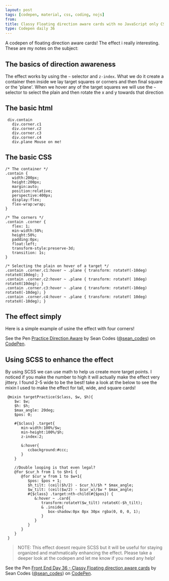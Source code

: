 ```yaml
---
layout: post
tags: [codepen, material, css, coding, nojs]
from:
title: Classy Floating direction aware cards with no JavaScript only CSS
type: Codepen daily 36
---
```


A codepen of floating direction aware cards! The effect i really interesting. These are my notes on the subject:

## The basics of direction awareness
The effect works by using the `~` selector and `z-index`. What we do it create a container then inside we lay target squares or corners and then final square or the 'plane'. When we hover any of the target squares we will use the `~` selector to select the plain and then rotate the x and y towards that direction

## The basic html

     div.contain
       div.corner.c1
       div.corner.c2
       div.corner.c3
       div.corner.c4
       div.plane Mouse on me!

## The basic CSS

    /* The container */
    .contain {
       width:200px;
       height:200px;
       margin:auto;
       position:relative;
       perspective:400px;
       display:flex;
       flex-wrap:wrap;
    }

    /* The corners */
    .contain .corner {
       flex: 1;
       min-width:50%;
       height:50%;
       padding:0px;
       float:left;
       transform-style:preserve-3d;
       transition: 1s;
    }

    /* Selecting the plain on hover of a target */
    .contain .corner.c1:hover ~ .plane { transform: rotateY(-10deg) rotateX(10deg); }
    .contain .corner.c2:hover ~ .plane { transform: rotateY( 10deg) rotateX(10deg); }
    .contain .corner.c3:hover ~ .plane { transform: rotateY(-10deg) rotateX(-10deg); }
    .contain .corner.c4:hover ~ .plane { transform: rotateY( 10deg) rotateX(-10deg); }

## The effect simply
Here is a simple example of usine the effect with four corners!

<p data-height="350" data-theme-id="dark" data-slug-hash="wgXNvv" data-default-tab="css,result" data-user="sean_codes" data-embed-version="2" data-pen-title="Practice Direction Aware" class="codepen">See the Pen <a href="http://codepen.io/sean_codes/pen/wgXNvv/">Practice Direction Aware</a> by Sean Codes (<a href="http://codepen.io/sean_codes">@sean_codes</a>) on <a href="http://codepen.io">CodePen</a>.</p>
<script async src="https://production-assets.codepen.io/assets/embed/ei.js"></script>

## Using SCSS to enhance the effect

By using SCSS we can use math to help us create more target points. I noticed if you make the number to high it will actually make the effect very jittery. I found 2-5 wide to be the best! take a look at the below to see the mixin I used to make the effect for tall, wide, and square cards!

     @mixin targetPractice($class, $w, $h){
        $w: $w;
        $h: $h;
        $max_angle: 20deg;
        $pos: 0;

        #{$class} .target{
           min-width:100%/$w;
           min-height:100%/$h;
           z-index:2;

           &:hover{
              ccbackground:#ccc;
           }
        }

        //Double looping is that even legal?
        @for $cur_h from 1 to $h+1 {
           @for $cur_w from 1 to $w+1{
              $pos: $pos + 1;
              $h_tilt: (ceil($h/2) - $cur_h)/$h * $max_angle;
              $w_tilt: (ceil($w/2) - $cur_w)/$w * $max_angle;
              #{$class} .target:nth-child(#{$pos}) {
                 &:hover ~ .card{
                    transform:rotateY($w_tilt) rotateX(-$h_tilt);
                    & .inside{
                       box-shadow:0px 0px 30px rgba(0, 0, 0, 1);
                    }
                 }
              }
           }
        }
     }

>NOTE: This effect doesnt require SCSS but it will be useful for staying organized and mathmatically enhancing the effect.
Please take a deeper look at the codepen and let me know if you need any help!

<p data-height="500" data-theme-id="dark" data-slug-hash="jBEBpz" data-default-tab="css,result" data-user="sean_codes" data-embed-version="2" data-pen-title="Front End Day 36 - Classy Floating direction aware cards" class="codepen">See the Pen <a href="http://codepen.io/sean_codes/pen/jBEBpz/">Front End Day 36 - Classy Floating direction aware cards</a> by Sean Codes (<a href="http://codepen.io/sean_codes">@sean_codes</a>) on <a href="http://codepen.io">CodePen</a>.</p>
<script async src="https://production-assets.codepen.io/assets/embed/ei.js"></script>
